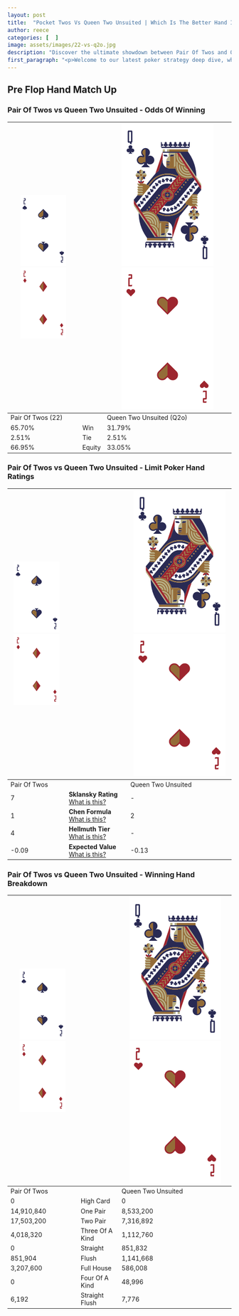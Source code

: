 ```yaml
---
layout: post
title:  "Pocket Twos Vs Queen Two Unsuited | Which Is The Better Hand In Poker? A Complete Guide"
author: reece
categories: [  ]
image: assets/images/22-vs-q2o.jpg
description: "Discover the ultimate showdown between Pair Of Twos and Queen Two Unsuited in poker! Uncover the odds, strategies, and scenarios where one hand triumphs over the other. Get ready to up your poker game with this thrilling analysis."
first_paragraph: "<p>Welcome to our latest poker strategy deep dive, where we're pitting two distinct hands against each other in a high-stakes showdown: Pair Of Twos vs Queen Two Unsuited.</p><p>In the dynamic world of poker, every decision counts, and knowing which hand holds the upper hand is key to your success at the table.</p><p>In this article, we'll dissect these two hands, explore the scenarios where one dominates the other, and equip you with the knowledge to make strategic choices that can tip the odds in your favor.</p><p>Get ready to unravel the intriguing dynamics of these poker hands and elevate your game to new heights.</p>"
---
```




[comment]: # (sp0)

## Pre Flop Hand Match Up

<div class="table hand-ratings" markdown="1"> 



### Pair Of Twos vs Queen Two Unsuited - Odds Of Winning


    
| ![image info](assets/images/hand1/2.png) ![image info](assets/images/hand1/2o.png) |  | ![image info](assets/images/hand2/Q.png) ![image info](assets/images/hand2/2o.png) |
| -------- | -------- | -------- |
| Pair Of Twos (22) |  | Queen Two Unsuited (Q2o) |
| 65.70% | Win | 31.79% |
| 2.51% | Tie | 2.51% |
| 66.95% | Equity | 33.05% |




[comment]: # (sp1)



### Pair Of Twos vs Queen Two Unsuited - Limit Poker Hand Ratings


    
| ![image info](assets/images/hand1/2.png) ![image info](assets/images/hand1/2o.png) |  | ![image info](assets/images/hand2/Q.png) ![image info](assets/images/hand2/2o.png) |
| -------- | -------- | -------- |
| Pair Of Twos |  | Queen Two Unsuited |
| 7 | **Sklansky Rating** [What is this?](/sklansky-rating-explained) | - |
| 1 | **Chen Formula** [What is this?](/chen-formula-explained) | 2 |
| 4 | **Hellmuth Tier** [What is this?](/Hellmuth-tier-explained) | - |
| -0.09 | **Expected Value** [What is this?](/expected-value-explained) | -0.13 |




[comment]: # (sp2)



### Pair Of Twos vs Queen Two Unsuited - Winning Hand Breakdown


    
| ![image info](assets/images/hand1/2.png) ![image info](assets/images/hand1/2o.png) |  | ![image info](assets/images/hand2/Q.png) ![image info](assets/images/hand2/2o.png) |
| -------- | -------- | -------- |
| Pair Of Twos |  | Queen Two Unsuited |
| 0 | High Card | 0 |
| 14,910,840 | One Pair | 8,533,200 |
| 17,503,200 | Two Pair | 7,316,892 |
| 4,018,320 | Three Of A Kind | 1,112,760 |
| 0 | Straight | 851,832 |
| 851,904 | Flush | 1,141,668 |
| 3,207,600 | Full House | 586,008 |
| 0 | Four Of A Kind | 48,996 |
| 6,192 | Straight Flush | 7,776 |




[comment]: # (sp3)



</div>

[comment]: # (sp4)



[comment]: # (sp5)

